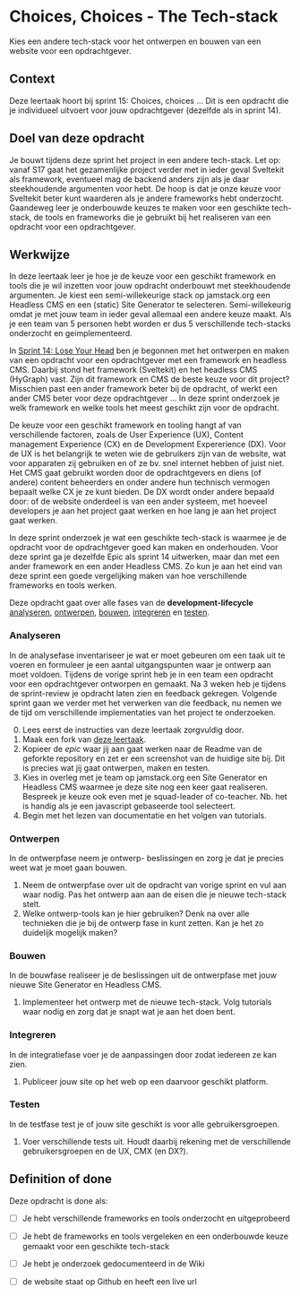 
# Choices, Choices - The Tech-stack

Kies een andere tech-stack voor het ontwerpen en bouwen van een website voor een opdrachtgever.

## Context

Deze leertaak hoort bij sprint 15: Choices, choices ... Dit is een opdracht die je individueel uitvoert voor jouw opdrachtgever (dezelfde als in sprint 14).

## Doel van deze opdracht

Je bouwt tijdens deze sprint het project in een andere tech-stack. Let op: vanaf S17 gaat het gezamenlijke project verder met in ieder geval Sveltekit als framework, eventueel mag de backend anders zijn als je daar steekhoudende argumenten voor hebt. De hoop is dat je onze keuze voor Sveltekit beter kunt waarderen als je andere frameworks hebt onderzocht. Gaandeweg leer je onderbouwde keuzes te maken voor een geschikte tech-stack, de tools en frameworks die je gebruikt bij het realiseren van een opdracht voor een opdrachtgever.

## Werkwijze

In deze leertaak leer je hoe je de keuze voor een geschikt framework en tools die je wil inzetten voor jouw opdracht onderbouwt met steekhoudende argumenten. Je kiest een semi-willekeurige stack op jamstack.org een Headless CMS en een (static) Site Generator te selecteren. Semi-willekeurig omdat je met jouw team in ieder geval allemaal een andere keuze maakt. Als je een team van 5 personen hebt worden er dus 5 verschillende tech-stacks onderzocht en geimplementeerd.

In [Sprint 14: Lose Your Head](https://github.com/fdnd-task/lose-your-head-the-client-case) ben je begonnen met het ontwerpen en maken van een opdracht voor een opdrachtgever met een framework en headless CMS. Daarbij stond het framework (Sveltekit) en het headless CMS (HyGraph) vast. Zijn dit framework en CMS de beste keuze voor dit project? Misschien past een ander framework beter bij de opdracht, of werkt een ander CMS beter voor deze opdrachtgever ... In deze sprint onderzoek je welk framework en welke tools het meest geschikt zijn voor de opdracht.

De keuze voor een geschikt framework en tooling hangt af van verschillende factoren, zoals de User Experience (UX), Content management Experience (CX) en de Development Expererience (DX). Voor de UX is het belangrijk te weten wie de gebruikers zijn van de website, wat voor apparaten zij gebruiken en of ze bv. snel internet hebben of juist niet. Het CMS gaat gebruikt worden door de opdrachtgevers en diens (of andere) content beheerders en onder andere hun technisch vermogen bepaalt welke CX je ze kunt bieden. De DX wordt onder andere bepaald door: of de website onderdeel is van een ander systeem, met hoeveel developers je aan het project gaat werken en hoe lang je aan het project gaat werken. 

In deze sprint onderzoek je wat een geschikte tech-stack is waarmee je de opdracht voor de opdrachtgever goed kan maken en onderhouden. Voor deze sprint ga je dezelfde Epic als sprint 14 uitwerken, maar dan met een ander framework en een ander Headless CMS. Zo kun je aan het eind van deze sprint een goede vergelijking maken van hoe verschillende frameworks en tools werken.

Deze opdracht gaat over alle fases van de **development-lifecycle** [analyseren](#analyseren), [ontwerpen](#ontwerpen), [bouwen](#bouwen), [integreren](#integreren) en [testen](#testen).

### Analyseren

In de analysefase inventariseer je wat er moet gebeuren om een taak uit te voeren en formuleer je een aantal uitgangspunten waar je ontwerp aan moet voldoen. Tijdens de vorige sprint heb je in een team een opdracht voor een opdrachtgever ontworpen en gemaakt. Na 3 weken heb je tijdens de sprint-review je opdracht laten zien en feedback gekregen. Volgende sprint gaan we verder met het verwerken van die feedback, nu nemen we de tijd om verschillende implementaties van het project te onderzoeken.

0. Lees eerst de instructies van deze leertaak zorgvuldig door.
1. Maak een fork van [deze leertaak](https://github.com/fdnd-task/choices-choices-the-tech-stack/).
2. Kopieer de *epic* waar jij aan gaat werken naar de Readme van de geforkte repository en zet er een screenshot van de huidige site bij. Dit is precies wat jij gaat ontwerpen, maken en testen.
3. Kies in overleg met je team op jamstack.org een Site Generator en Headless CMS waarmee je deze site nog een keer gaat realiseren. Bespreek je keuze ook even met je squad-leader of co-teacher. Nb. het is handig als je een javascript gebaseerde tool selecteert.
4. Begin met het lezen van documentatie en het volgen van tutorials.


### Ontwerpen

In de ontwerpfase neem je ontwerp- beslissingen en zorg je dat je precies weet wat je moet gaan bouwen.

1. Neem de ontwerpfase over uit de opdracht van vorige sprint en vul aan waar nodig. Pas het ontwerp aan aan de eisen die je nieuwe tech-stack stelt.
2. Welke ontwerp-tools kan je hier gebruiken? Denk na over alle technieken die je bij de ontwerp fase in kunt zetten. Kan je het zo duidelijk mogelijk maken?

### Bouwen

In de bouwfase realiseer je de beslissingen uit de ontwerpfase met jouw nieuwe Site Generator en Headless CMS.

1. Implementeer het ontwerp met de nieuwe tech-stack. Volg tutorials waar nodig en zorg dat je snapt wat je aan het doen bent.

### Integreren

In de integratiefase voer je de aanpassingen door zodat iedereen ze kan zien.

1. Publiceer jouw site op het web op een daarvoor geschikt platform.

### Testen

In de testfase test je of jouw site geschikt is voor alle gebruikersgroepen.

1. Voer verschillende tests uit. Houdt daarbij rekening met de verschillende gebruikersgroepen en de UX, CMX (en DX?).

## Definition of done

Deze opdracht is done als:

 - [ ] Je hebt verschillende frameworks en tools onderzocht en uitgeprobeerd
 - [ ] Je hebt de frameworks en tools vergeleken en een onderbouwde keuze gemaakt voor een geschikte tech-stack
 - [ ] Je hebt je onderzoek gedocumenteerd in de Wiki
 - [ ] de website staat op Github en heeft een live url
 
